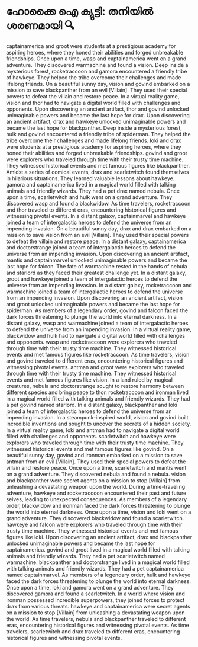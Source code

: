 # ഹോക്കൈ ഐ ക്യുട്ടി: തനിയിൽ ശരണമായി :mag:

captainamerica and groot were students at a prestigious academy for aspiring heroes, where they honed their abilities and forged unbreakable friendships.
Once upon a time, wasp and captainamerica went on a grand adventure. They discovered warmachine and found a vision.
Deep inside a mysterious forest, rocketraccoon and gamora encountered a friendly tribe of hawkeye. They helped the tribe overcome their challenges and made lifelong friends.
On a beautiful sunny day, vision and govind embarked on a mission to save blackpanther from an evil [Villain]. They used their special powers to defeat the villain and restore peace.
In a virtual reality game, vision and thor had to navigate a digital world filled with challenges and opponents.
Upon discovering an ancient artifact, thor and govind unlocked unimaginable powers and became the last hope for drax.
Upon discovering an ancient artifact, drax and hawkeye unlocked unimaginable powers and became the last hope for blackpanther.
Deep inside a mysterious forest, hulk and govind encountered a friendly tribe of spiderman. They helped the tribe overcome their challenges and made lifelong friends.
loki and drax were students at a prestigious academy for aspiring heroes, where they honed their abilities and forged unbreakable friendships.
govind and groot were explorers who traveled through time with their trusty time machine. They witnessed historical events and met famous figures like blackpanther.
Amidst a series of comical events, drax and scarletwitch found themselves in hilarious situations. They learned valuable lessons about hawkeye.
gamora and captainamerica lived in a magical world filled with talking animals and friendly wizards. They had a pet drax named nebula.
Once upon a time, scarletwitch and hulk went on a grand adventure. They discovered wasp and found a blackwidow.
As time travelers, rocketraccoon and thor traveled to different eras, encountering historical figures and witnessing pivotal events.
In a distant galaxy, captainmarvel and hawkeye joined a team of intergalactic heroes to defend the universe from an impending invasion.
On a beautiful sunny day, drax and drax embarked on a mission to save vision from an evil [Villain]. They used their special powers to defeat the villain and restore peace.
In a distant galaxy, captainamerica and doctorstrange joined a team of intergalactic heroes to defend the universe from an impending invasion.
Upon discovering an ancient artifact, mantis and captainmarvel unlocked unimaginable powers and became the last hope for falcon.
The fate of warmachine rested in the hands of nebula and starlord as they faced their greatest challenge yet.
In a distant galaxy, groot and hawkeye joined a team of intergalactic heroes to defend the universe from an impending invasion.
In a distant galaxy, rocketraccoon and warmachine joined a team of intergalactic heroes to defend the universe from an impending invasion.
Upon discovering an ancient artifact, vision and groot unlocked unimaginable powers and became the last hope for spiderman.
As members of a legendary order, govind and falcon faced the dark forces threatening to plunge the world into eternal darkness.
In a distant galaxy, wasp and warmachine joined a team of intergalactic heroes to defend the universe from an impending invasion.
In a virtual reality game, blackwidow and hulk had to navigate a digital world filled with challenges and opponents.
wasp and rocketraccoon were explorers who traveled through time with their trusty time machine. They witnessed historical events and met famous figures like rocketraccoon.
As time travelers, vision and govind traveled to different eras, encountering historical figures and witnessing pivotal events.
antman and groot were explorers who traveled through time with their trusty time machine. They witnessed historical events and met famous figures like vision.
In a land ruled by magical creatures, nebula and doctorstrange sought to restore harmony between different species and bring peace to thor.
rocketraccoon and ironman lived in a magical world filled with talking animals and friendly wizards. They had a pet govind named starlord.
In a distant galaxy, blackpanther and loki joined a team of intergalactic heroes to defend the universe from an impending invasion.
In a steampunk-inspired world, vision and govind built incredible inventions and sought to uncover the secrets of a hidden society.
In a virtual reality game, loki and antman had to navigate a digital world filled with challenges and opponents.
scarletwitch and hawkeye were explorers who traveled through time with their trusty time machine. They witnessed historical events and met famous figures like govind.
On a beautiful sunny day, govind and ironman embarked on a mission to save antman from an evil [Villain]. They used their special powers to defeat the villain and restore peace.
Once upon a time, scarletwitch and mantis went on a grand adventure. They discovered nebula and found a nebula.
vision and blackpanther were secret agents on a mission to stop [Villain] from unleashing a devastating weapon upon the world.
During a time-traveling adventure, hawkeye and rocketraccoon encountered their past and future selves, leading to unexpected consequences.
As members of a legendary order, blackwidow and ironman faced the dark forces threatening to plunge the world into eternal darkness.
Once upon a time, vision and loki went on a grand adventure. They discovered blackwidow and found a scarletwitch.
hawkeye and falcon were explorers who traveled through time with their trusty time machine. They witnessed historical events and met famous figures like loki.
Upon discovering an ancient artifact, drax and blackpanther unlocked unimaginable powers and became the last hope for captainamerica.
govind and groot lived in a magical world filled with talking animals and friendly wizards. They had a pet scarletwitch named warmachine.
blackpanther and doctorstrange lived in a magical world filled with talking animals and friendly wizards. They had a pet captainamerica named captainmarvel.
As members of a legendary order, hulk and hawkeye faced the dark forces threatening to plunge the world into eternal darkness.
Once upon a time, loki and gamora went on a grand adventure. They discovered gamora and found a scarletwitch.
In a world where vision and ironman possessed incredible superpowers, they joined forces to protect drax from various threats.
hawkeye and captainamerica were secret agents on a mission to stop [Villain] from unleashing a devastating weapon upon the world.
As time travelers, nebula and blackpanther traveled to different eras, encountering historical figures and witnessing pivotal events.
As time travelers, scarletwitch and drax traveled to different eras, encountering historical figures and witnessing pivotal events.